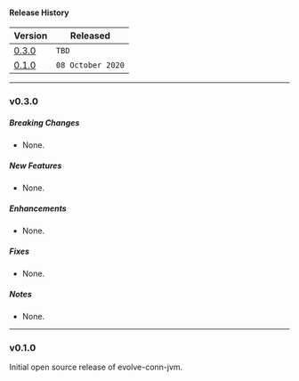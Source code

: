 #### Release History

| Version | Released |
| --- | --- |
|[0.3.0](#v030)| `TBD` |
| [0.1.0](#v010) | `08 October 2020` |

---

### v0.3.0

##### Breaking Changes
* None.

##### New Features
* None.

##### Enhancements
* None.

##### Fixes
* None.

##### Notes
* None.

---

### v0.1.0

Initial open source release of evolve-conn-jvm.